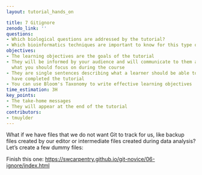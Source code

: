 ```yaml
---
layout: tutorial_hands_on

title: 7 Gitignore
zenodo_link: ''
questions:
- Which biological questions are addressed by the tutorial?
- Which bioinformatics techniques are important to know for this type of data?
objectives:
- The learning objectives are the goals of the tutorial
- They will be informed by your audience and will communicate to them and to yourself
  what you should focus on during the course
- They are single sentences describing what a learner should be able to do once they
  have completed the tutorial
- You can use Bloom's Taxonomy to write effective learning objectives
time_estimation: 3H
key_points:
- The take-home messages
- They will appear at the end of the tutorial
contributors:
- tmuylder
---
```


What if we have files that we do not want Git to track for us, like backup files created by our editor or intermediate files created during data analysis? Let’s create a few dummy files:

Finish this one: https://swcarpentry.github.io/git-novice/06-ignore/index.html
